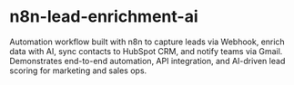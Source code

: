 # n8n-lead-enrichment-ai
Automation workflow built with n8n to capture leads via Webhook, enrich data with AI, sync contacts to HubSpot CRM, and notify teams via Gmail. Demonstrates end-to-end automation, API integration, and AI-driven lead scoring for marketing and sales ops.
